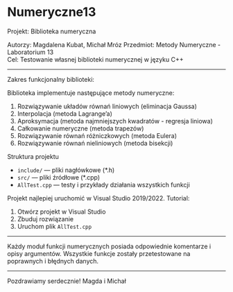 # Numeryczne13

Projekt: Biblioteka numeryczna

Autorzy: Magdalena Kubat, Michał Mróz 
Przedmiot: Metody Numeryczne - Laboratorium 13  
Cel: Testowanie własnej biblioteki numerycznej w języku C++

---

Zakres funkcjonalny biblioteki:

Biblioteka implementuje następujące metody numeryczne:

1. Rozwiązywanie układów równań liniowych (eliminacja Gaussa)  
2. Interpolacja (metoda Lagrange’a)  
3. Aproksymacja (metoda najmniejszych kwadratów - regresja liniowa)  
4. Całkowanie numeryczne (metoda trapezów)  
5. Rozwiązywanie równań różniczkowych (metoda Eulera)  
6. Rozwiązywanie równań nieliniowych (metoda bisekcji)



Struktura projektu

- `include/` — pliki nagłówkowe (*.h)
- `src/` — pliki źródłowe (*.cpp)
- `AllTest.cpp` — testy i przykłady działania wszystkich funkcji



Projekt najlepiej uruchomić w Visual Studio 2019/2022. Tutorial:

1. Otwórz projekt w Visual Studio  
2. Zbuduj rozwiązanie  
3. Uruchom plik `AllTest.cpp`

---



Każdy moduł funkcji numerycznych posiada odpowiednie komentarze i opisy argumentów.
Wszystkie funkcje zostały przetestowane na poprawnych i błędnych danych.

---

Pozdrawiamy serdecznie!
Magda i Michał
